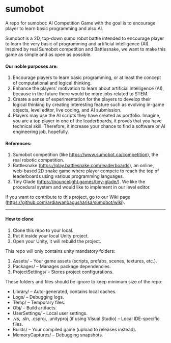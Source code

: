 # sumobot
A repo for sumobot: AI Competition Game with the goal is to encourage player to learn basic programming and also AI. 

Sumobot is a 2D, top-down sumo robot battle intended to encourage player to learn the very basic of programming and artificial intelligence (AI). Inspired by real Sumobot competition and Battlesnake, we want to make this game as simple and as open as possible. 

#### Our noble purposes are: 
1. Encourage players to learn basic programming, or at least the concept of computational and logical thinking. 
2. Enhance the players' motivation to learn about artificial intelligence (AI), because in the future there would be more jobs related to STEM. 
3. Create a sense of experimentation for the players to develop their logical thinking by creating interesting feature such as evolving in-game objects, level editor, live coding, and AI submission. 
4. Players may use the AI scripts they have created as portfolio. Imagine, you are a top player in one of the leaderboards, it proves that you have technical skill. Therefore, it increase your chance to find a software or AI engineering job, hopefully. 

#### References: 
1. Sumobot competition (like https://www.sumobot.ca/competition), the real robotic competition. 
2. Battlesnake (https://play.battlesnake.com/leaderboards), an online, web-based 2D snake game where player compete to reach the top of leaderboards using various programming languages. 
3. Tiny Glade (https://pouncelight.games/tiny-glade/). We like the procedural system and would like to implement in our level editor. 

If you want to contribute to this project, go to our Wiki page (https://github.com/ardiawanbagusharisa/sumobot/wiki).  

---

#### How to clone
1. Clone this repo to your local.
2. Put it inside your local Unity project. 
3. Open your Unity, it will rebuild the project. 

This repo will only contains unity mandatory folders: 
1. Assets/ – Your game assets (scripts, prefabs, scenes, textures, etc.).
2. Packages/ – Manages package dependencies.
3. ProjectSettings/ – Stores project configurations.

These folders and files should be ignore to keep minimum size of the repo: 
* Library/ – Auto-generated, contains local caches.
* Logs/ – Debugging logs.
* Temp/ – Temporary files.
* Obj/ – Build artifacts.
* UserSettings/ – Local user settings.
* .vs, .sln, .csproj, .unityproj (if using Visual Studio) – Local IDE-specific files.
* Builds/ – Your compiled game (upload to releases instead).
* MemoryCaptures/ – Debugging snapshots. 
